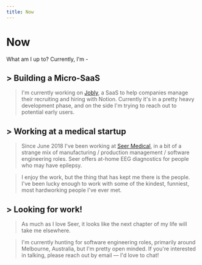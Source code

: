```yaml
---
title: Now
---
```


# Now

What am I up to? Currently, I'm -

## > Building a Micro-SaaS

> I'm currently working on [Jobly](https://jobly.so), a SaaS to help companies manage their recruiting and hiring with Notion. Currently it's in a pretty heavy development phase, and on the side I'm trying to reach out to potential early users.

## > Working at a medical startup

> Since June 2018 I've been working at [Seer Medical](https://seermedical.com), in a bit of a strange mix of manufacturing / production management / software engineering roles. Seer offers at-home EEG diagnostics for people who may have epilepsy.

> I enjoy the work, but the thing that has kept me there is the people. I've been lucky enough to work with some of the kindest, funniest, most hardworking people I've ever met.

## > Looking for work!

> As much as I love Seer, it looks like the next chapter of my life will take me elsewhere.

> I'm currently hunting for software engineering roles, primarily around Melbourne, Australia, but I'm pretty open minded. If you're interested in talking, please reach out by email — I'd love to chat!
